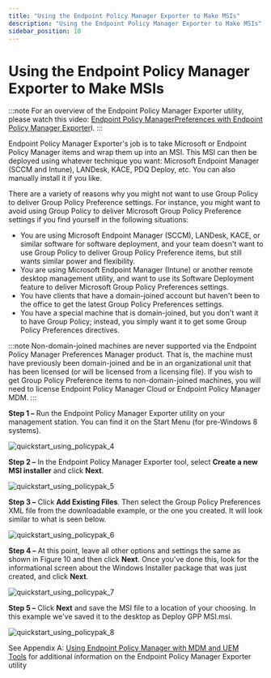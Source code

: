 ```yaml
---
title: "Using the Endpoint Policy Manager Exporter to Make MSIs"
description: "Using the Endpoint Policy Manager Exporter to Make MSIs"
sidebar_position: 10
---
```


# Using the Endpoint Policy Manager Exporter to Make MSIs

:::note
For an overview of the Endpoint Policy Manager Exporter utility, please watch this video:
[](http://www.endpointpolicymanager.com/video/endpointpolicymanager-preferences-with-endpointpolicymanager-exporter.html)[Endpoint Policy ManagerPreferences with Endpoint Policy Manager Exporter](/docs/endpointpolicymanager/knowledgebase/archive/preferencesexporter.md)l.
:::


Endpoint Policy Manager Exporter's job is to take Microsoft or Endpoint Policy Manager items and
wrap them up into an MSI. This MSI can then be deployed using whatever technique you want: Microsoft
Endpoint Manager (SCCM and Intune), LANDesk, KACE, PDQ Deploy, etc. You can also manually install it
if you like.

There are a variety of reasons why you might not want to use Group Policy to deliver Group Policy
Preference settings. For instance, you might want to avoid using Group Policy to deliver Microsoft
Group Policy Preference settings if you find yourself in the following situations:

- You are using Microsoft Endpoint Manager (SCCM), LANDesk, KACE, or similar software for software
  deployment, and your team doesn't want to use Group Policy to deliver Group Policy Preference
  items, but still wants similar power and flexibility.
- You are using Microsoft Endpoint Manager (Intune) or another remote desktop management utility,
  and want to use its Software Deployment feature to deliver Microsoft Group Policy Preferences
  settings.
- You have clients that have a domain-joined account but haven't been to the office to get the
  latest Group Policy Preferences settings.
- You have a special machine that is domain-joined, but you don't want it to have Group Policy;
  instead, you simply want it to get some Group Policy Preferences directives.

:::note
Non-domain-joined machines are never supported via the Endpoint Policy Manager Preferences
Manager product. That is, the machine must have previously been domain-joined and be in an
organizational unit that has been licensed (or will be licensed from a licensing file). If you wish
to get Group Policy Preference items to non-domain-joined machines, you will need to license
Endpoint Policy Manager Cloud or Endpoint Policy Manager MDM.
:::


**Step 1 –** Run the Endpoint Policy Manager Exporter utility on your management station. You can
find it on the Start Menu (for pre-Windows 8 systems).

![quickstart_using_policypak_4](/images/endpointpolicymanager/preferences/quickstart_using_endpointpolicymanager_4.webp)

**Step 2 –** In the Endpoint Policy Manager Exporter tool, select **Create a new MSI installer** and
click **Next**.

![quickstart_using_policypak_5](/images/endpointpolicymanager/preferences/quickstart_using_endpointpolicymanager_5.webp)

**Step 3 –** Click **Add Existing Files**. Then select the Group Policy Preferences XML file from
the downloadable example, or the one you created. It will look similar to what is seen below.

![quickstart_using_policypak_6](/images/endpointpolicymanager/preferences/quickstart_using_endpointpolicymanager_6.webp)

**Step 4 –** At this point, leave all other options and settings the same as shown in Figure 10 and
then click **Next**. Once you've done this, look for the informational screen about the Windows
Installer package that was just created, and click **Next**.

![quickstart_using_policypak_7](/images/endpointpolicymanager/preferences/quickstart_using_endpointpolicymanager_7.webp)

**Step 5 –** Click **Next** and save the MSI file to a location of your choosing. In this example
we've saved it to the desktop as Deploy GPP MSI.msi.

![quickstart_using_policypak_8](/images/endpointpolicymanager/preferences/quickstart_using_endpointpolicymanager_8.webp)

See Appendix A: [Using Endpoint Policy Manager with MDM and UEM Tools](/docs/endpointpolicymanager/gettingstarted/mdmmanual/uemtools/uemtools.md) for
additional information on the Endpoint Policy Manager Exporter utility
